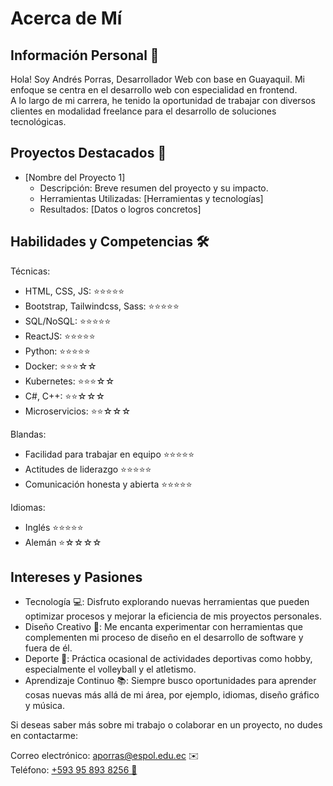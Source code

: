 # Acerca de Mí
## Información Personal 👤
Hola! 
Soy Andrés Porras, Desarrollador Web con base en Guayaquil. Mi enfoque se centra en el desarrollo web con especialidad en frontend.  
A lo largo de mi carrera, he tenido la oportunidad de trabajar con diversos clientes en modalidad freelance para el desarrollo de soluciones tecnológicas.  

## Proyectos Destacados 💼
* [Nombre del Proyecto 1]
   - Descripción: Breve resumen del proyecto y su impacto.
   - Herramientas Utilizadas: [Herramientas y tecnologías]
   - Resultados: [Datos o logros concretos]

## Habilidades y Competencias 🛠️
Técnicas: 
- HTML, CSS, JS: ⭐⭐⭐⭐⭐
- Bootstrap, Tailwindcss, Sass: ⭐⭐⭐⭐⭐
- SQL/NoSQL: ⭐⭐⭐⭐⭐
- ReactJS: ⭐⭐⭐⭐⭐
- Python: ⭐⭐⭐⭐⭐
- Docker: ⭐⭐⭐☆☆
- Kubernetes: ⭐⭐⭐☆☆
- C#, C++: ⭐⭐☆☆☆
- Microservicios: ⭐⭐☆☆☆
 
Blandas: 
 - Facilidad para trabajar en equipo ⭐⭐⭐⭐⭐
 - Actitudes de liderazgo ⭐⭐⭐⭐⭐
 - Comunicación honesta y abierta ⭐⭐⭐⭐⭐

Idiomas: 
  - Inglés ⭐⭐⭐⭐⭐
  - Alemán ⭐☆☆☆☆

## Intereses y Pasiones
* Tecnología 💻: Disfruto explorando nuevas herramientas que pueden optimizar procesos y mejorar la eficiencia de mis proyectos personales.
* Diseño Creativo 🎨: Me encanta experimentar con herramientas que complementen mi proceso de diseño en el desarrollo de software y fuera de él.
* Deporte 🏐: Práctica ocasional de actividades deportivas como hobby, especialmente el volleyball y el atletismo.
* Aprendizaje Continuo 📚: Siempre busco oportunidades para aprender cosas nuevas más allá de mi área, por ejemplo, idiomas, diseño gráfico y música.

Si deseas saber más sobre mi trabajo o colaborar en un proyecto, no dudes en contactarme:  

Correo electrónico: aporras@espol.edu.ec ✉️  
Teléfono: [+593 95 893 8256 📱](https://wa.me/593958938256) 

